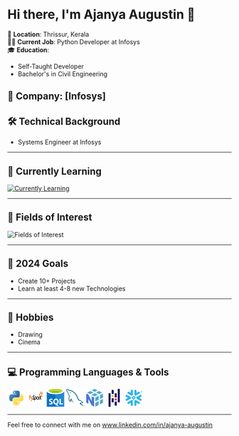 # Hi there, I'm Ajanya Augustin 👋

📍 **Location**: Thrissur, Kerala  
👨‍💻 **Current Job**: Python Developer at Infosys  
🎓 **Education**:  
- Self-Taught Developer  
- Bachelor's in Civil Engineering  

🏢 **Company**: [Infosys]
---

## 🛠️ Technical Background
- Systems Engineer at Infosys  

---

## 🌱 Currently Learning

[![Currently Learning](https://github-readme-stats.vercel.app/api/pin/?username=Ajanya-Augustin&repo=github-readme-stats&layout=compact&hide_border=true&bg_color=30,e96443,904e95&title_color=fff&text_color=fff)](https://github.com/Ajanya-Augustin/github-readme-stats)

---

## 🚀 Fields of Interest
![Fields of Interest](https://github-readme-stats.vercel.app/api/top-langs/?username=Ajanya-Augustin&layout=compact&hide_border=true&bg_color=30,904e95,e96443&title_color=fff&text_color=fff)

---

## 🎯 2024 Goals
- Create 10+ Projects  
- Learn at least 4-8 new Technologies

---

## 🎨 Hobbies
- Drawing
- Cinema

---

## 💻 Programming Languages & Tools

<p>
  <a href="#"><img src="https://raw.githubusercontent.com/devicons/devicon/master/icons/python/python-original.svg" alt="python" width="40" height="40"/></a>
  <a href="#"><img src="https://github.com/Ajanya-Augustin/Ajanya-Augustin/blob/main/pyspark.png?raw=true" alt="pyspark" width="40" height="40"/></a>
  <a href="#"><img src="https://github.com/Ajanya-Augustin/Ajanya-Augustin/blob/main/sql.png?raw=true" alt="sql" width="40" height="40"/></a>
  <a href="#"><img src="https://raw.githubusercontent.com/devicons/devicon/master/icons/mysql/mysql-original.svg" alt="mysql" width="40" height="40"/></a>
  <a href="#"><img src="https://raw.githubusercontent.com/devicons/devicon/master/icons/numpy/numpy-original.svg" alt="numpy" width="40" height="40"/></a>
  <a href="#"><img src="https://raw.githubusercontent.com/devicons/devicon/master/icons/pandas/pandas-original.svg" alt="pandas" width="40" height="40"/></a>
  <a href="#"><img src="https://github.com/Ajanya-Augustin/Ajanya-Augustin/blob/main/snowflake.png?raw=true" alt="snowflake" width="40" height="40"/></a>
</p>

---

Feel free to connect with me on www.linkedin.com/in/ajanya-augustin
